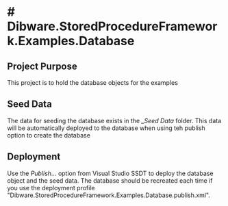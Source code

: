 ﻿# # Dibware.StoredProcedureFramework.Examples.Database

## Project Purpose 
This project is to hold the database objects for the examples

## Seed Data
The data for seeding the database exists in the *_Seed Data* folder. This data will be automatically deployed to the database when using teh publish option to create the database

## Deployment
Use the *Publish...* option from Visual Studio SSDT to deploy the database object and the seed data. The database should be recreated each time if you use the deployment profile "Dibware.StoredProcedureFramework.Examples.Database.publish.xml".